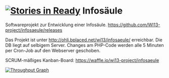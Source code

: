 [![Stories in Ready](https://badge.waffle.io/wi13-project/infosaeule.png?label=ready&title=Ready)](https://waffle.io/wi13-project/infosaeule)
Infosäule
==========

Softwareprojekt zur Entwicklung einer Infosäule.
https://github.com/WI13-project/infosaeule/releases

Das Projekt ist unter http://ohli.bplaced.net/wi13/infosaeule/ erreichbar.
Die DB liegt auf selbigem Server.
Changes am PHP-Code werden alle 5 Minuten per Cron-Job auf den Webserver geschoben.

SCRUM-mäßiges Kanban-Board:
https://waffle.io/wi13-project/infosaeule

[![Throughput Graph](https://graphs.waffle.io/wi13-project/infosaeule/throughput.svg)](https://waffle.io/wi13-project/infosaeule/metrics) 


